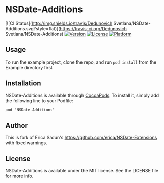 # NSDate-Additions

[![CI Status](http://img.shields.io/travis/Dedunovich Svetlana/NSDate-Additions.svg?style=flat)](https://travis-ci.org/Dedunovich Svetlana/NSDate-Additions)
[![Version](https://img.shields.io/cocoapods/v/NSDate-Additions.svg?style=flat)](http://cocoadocs.org/docsets/NSDate-Additions)
[![License](https://img.shields.io/cocoapods/l/NSDate-Additions.svg?style=flat)](http://cocoadocs.org/docsets/NSDate-Additions)
[![Platform](https://img.shields.io/cocoapods/p/NSDate-Additions.svg?style=flat)](http://cocoadocs.org/docsets/NSDate-Additions)

## Usage

To run the example project, clone the repo, and run `pod install` from the Example directory first.

## Installation

NSDate-Additions is available through [CocoaPods](http://cocoapods.org). To install
it, simply add the following line to your Podfile:

    pod "NSDate-Additions"

## Author

This is fork of Erica Sadun's https://github.com/erica/NSDate-Extensions with fixed warnings.

## License

NSDate-Additions is available under the MIT license. See the LICENSE file for more info.
